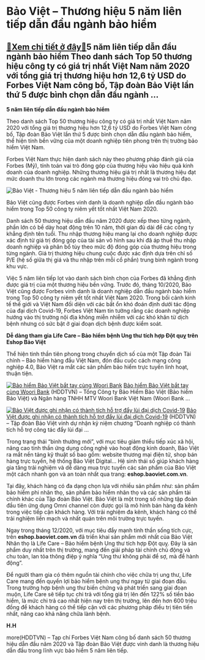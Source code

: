 Bảo Việt – Thương hiệu 5 năm liên tiếp dẫn đầu ngành bảo hiểm
=============================================================

[:gift:Xem chi tiết ở đây:gift:](https://hddtvn.com/bao-viet-thuong-hieu-5-nam-lien-tiep-dan-dau-nganh-bao-hiem/)5 năm liên tiếp dẫn đầu ngành bảo hiểm Theo danh sách Top 50 thương hiệu công ty có giá trị nhất Việt Nam năm 2020 với tổng giá trị thương hiệu hơn 12,6 tỷ USD do Forbes Việt Nam công bố, Tập đoàn Bảo Việt lần thứ 5 được bình chọn dẫn đầu ngành …
------------------------------------------------------------------------------------------------------------------------------------------------------------------------------------------------------------------------------------------------------


**5 năm liên tiếp dẫn đầu ngành bảo hiểm** 


Theo danh sách Top 50 thương hiệu công ty có giá trị nhất Việt Nam năm 2020 với tổng giá trị thương hiệu hơn 12,6 tỷ USD do Forbes Việt Nam công bố, Tập đoàn Bảo Việt lần thứ 5 được bình chọn dẫn đầu ngành bảo hiểm, thể hiện tính bền vững của một doanh nghiệp tiên phong trên thị trường bảo hiểm Việt Nam.


Forbes Việt Nam thực hiện danh sách này theo phương pháp đánh giá của Forbes (Mỹ), tính toán vai trò đóng góp của thương hiệu vào hiệu quả kinh doanh của doanh nghiệp. Những thương hiệu giá trị nhất là thương hiệu đạt mức doanh thu lớn trong các ngành mà thương hiệu đóng vai trò chủ đạo.





![Bảo Việt - Thương hiệu 5 năm liên tiếp dẫn đầu ngành bảo hiểm](https://hddtvn.com/wp-content/uploads/2021/01/4740_bao_viYt.jpg "Bảo Việt - thương hiệu bền vững  được Forbes bình chọn 5 năm liên tiếp dẫn đầu ngành bảo hiểm")


Bảo Việt cũng được Forbes vinh danh là doanh nghiệp dẫn đầu ngành bảo hiểm trong Top 50 công ty niêm yết tốt nhất Việt Nam 2020.



Danh sách 50 thương hiệu dẫn đầu năm 2020 được xếp theo từng ngành, phần lớn có bề dày hoạt động trên 10 năm, thời gian đủ dài để các công ty khẳng định tên tuổi. Thu nhập thương hiệu mang lại cho doanh nghiệp được xác định từ giá trị đóng góp của tài sản vô hình sau khi đã áp thuế thu nhập doanh nghiệp và phân bổ tùy theo mức độ đóng góp của thương hiệu trong từng ngành. Giá trị thương hiệu chung cuộc được xác định dựa trên chỉ số P/E (hệ số giữa thị giá và thu nhập trên mỗi cổ phần) trung bình ngành trong khu vực.


Việc 5 năm liên tiếp lọt vào danh sách bình chọn của Forbes đã khẳng định được giá trị của một thương hiệu bền vững. Trước đó, tháng 10/2020, Bảo Việt cũng được Forbes vinh danh là doanh nghiệp dẫn đầu ngành bảo hiểm trong Top 50 công ty niêm yết tốt nhất Việt Nam 2020. Trong bối cảnh kinh tế thế giới và Việt Nam đối diện với các bất ổn khó đoán định dưới tác động của đại dịch Covid-19, Forbes Việt Nam tin tưởng rằng các doanh nghiệp hướng vào thị trường nội địa không miễn nhiễm với các khó khăn từ dịch bệnh nhưng có sức bật ở giai đoạn dịch bệnh được kiểm soát.


**Dễ dàng tham gia Life Care – Bảo hiểm bệnh Ung thư tích hợp Đột quỵ trên Eshop Bảo Việt**


Thể hiện tinh thần tiên phong trong chuyển dịch số của một Tập đoàn Tài chính – Bảo hiểm hàng đầu Việt Nam, đón đầu cuộc cách mạng công nghiệp 4.0, Bảo Việt ra mắt các sản phẩm bảo hiểm trực tuyến linh hoạt, thuận tiện.





[![Bảo hiểm Bảo Việt bắt tay cùng Woori Bank](https://hddtvn.com/wp-content/uploads/2021/01/4907_BV_-_Woori_Bank-01.jpg "Bảo hiểm Bảo Việt bắt tay cùng Woori Bank")](https://haiquanonline.com.vn/bao-hiem-bao-viet-bat-tay-cung-woori-bank-138639.html "Bảo hiểm Bảo Việt bắt tay cùng Woori Bank") 
[Bảo hiểm Bảo Việt bắt tay cùng Woori Bank](https://haiquanonline.com.vn/bao-hiem-bao-viet-bat-tay-cung-woori-bank-138639.html "Bảo hiểm Bảo Việt bắt tay cùng Woori Bank") 
(HDDTVN) – Tổng Công ty Bảo Hiểm Bảo Việt (Bảo hiểm Bảo Việt) và Ngân hàng TNHH MTV Woori Bank Việt Nam (Woori Bank …









[![Bảo Việt được ghi nhận có thành tích hỗ trợ đẩy lùi đại dịch Covid-19](https://hddtvn.com/wp-content/uploads/2021/01/2030_118616772_647604176173296_654425048542159605_n.jpg "Bảo Việt được ghi nhận có thành tích hỗ trợ đẩy lùi đại dịch Covid-19")](https://haiquanonline.com.vn/bao-viet-duoc-ghi-nhan-co-thanh-tich-ho-tro-day-lui-dai-dich-covid-19-133766.html "Bảo Việt được ghi nhận có thành tích hỗ trợ đẩy lùi đại dịch Covid-19") 
[Bảo Việt được ghi nhận có thành tích hỗ trợ đẩy lùi đại dịch Covid-19](https://haiquanonline.com.vn/bao-viet-duoc-ghi-nhan-co-thanh-tich-ho-tro-day-lui-dai-dich-covid-19-133766.html "Bảo Việt được ghi nhận có thành tích hỗ trợ đẩy lùi đại dịch Covid-19") 
(HDDTVN) – Tập đoàn Bảo Việt vinh dự nhận kỷ niệm chương “Doanh nghiệp có thành tích hỗ trợ công tác đẩy lùi đại …






Trong trạng thái “bình thường mới”, với mục tiêu giảm thiểu tiếp xúc xã hội, nâng cao tinh thần ứng dụng công nghệ vào hoạt động kinh doanh, Bảo Việt ra mắt nền tảng kỹ thuật số bao gồm: website thương mại điện tử, shop bán hàng trực tuyến, hệ thống Bảo Việt Digital… Hệ sinh thái số giúp khách hàng gia tăng trải nghiệm và dễ dàng mua trực tuyến các sản phẩm của Bảo Việt một cách nhanh gọn và an toàn nhất qua trang: **eshop.baoviet.com.vn**.


Tại đây, khách hàng có đa dạng chọn lựa với nhiều sản phẩm như: sản phẩm bảo hiểm phi nhân thọ, sản phẩm bảo hiểm nhân thọ và các sản phẩm tài chính khác của Tập đoàn Bảo Việt. Bảo Việt là một trong số những tập đoàn đầu tiên ứng dụng Omni channel còn được gọi là mô hình bán hàng đa kênh trong việc tiếp cận khách hàng. Với trải nghiệm đa kênh, khách hàng có thể trải nghiệm liền mạch và nhất quán trên môi trường trực tuyến.


Ngay trong tháng 12/2020, với mục tiêu đẩy mạnh tinh thần sống tích cực, trên **eshop.baoviet.com.vn** đã triển khai sản phẩm mới nhất của Bảo Việt Nhân thọ là Life Care – Bảo hiểm bệnh Ung thư tích hợp Đột quỵ. Đây là sản phẩm duy nhất trên thị trường, mang đến giải pháp tài chính chủ động và chu toàn, lan tỏa thông điệp ý nghĩa “Ung thư không phải để sợ, mà để hành động”.


Để người tham gia có thêm nguồn tài chính cho việc chữa trị ung thư, Life Care mang đến quyền lợi bảo hiểm bệnh ung thư ngay từ giai đoạn đầu. Trong trường hợp bệnh ung thư biến chứng và phát triển sang giai đoạn muộn, Life Care sẽ tiếp tục chi trả với tổng giá trị lên đến 122% số tiền bảo hiểm, là mức chi trả cao nhất hiện nay trên thị trường, lên đến hơn 600 triệu đồng để khách hàng có thể tiếp cận với các phương pháp điều trị tiên tiến nhất, nâng cao khả năng chữa lành bệnh.




**H.H**



more(HDDTVN) – Tạp chí Forbes Việt Nam công bố danh sách 50 thương hiệu dẫn đầu năm 2020 và Tập đoàn Bảo Việt được vinh danh là thương hiệu dẫn đầu trong lĩnh vực bảo hiểm 5 năm liên tiếp.

